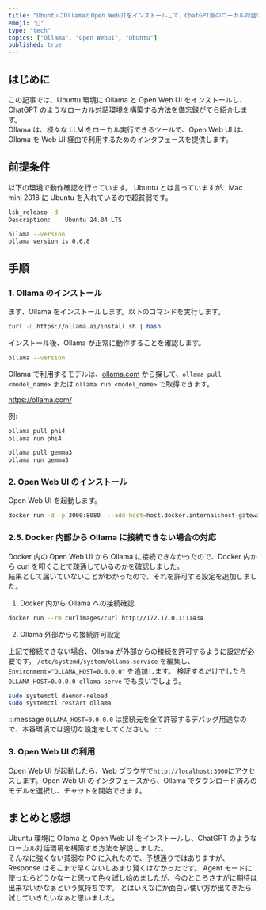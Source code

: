 ```yaml
---
title: "UbuntuにOllamaとOpen WebUIをインストールして、ChatGPT風のローカル対話環境を構築する"
emoji: "🦙"
type: "tech"
topics: ["Ollama", "Open WebUI", "Ubuntu"]
published: true
---
```


## はじめに

この記事では、Ubuntu 環境に Ollama と Open Web UI をインストールし、ChatGPT のようなローカル対話環境を構築する方法を備忘録がてら紹介します。  
Ollama は、様々な LLM をローカル実行できるツールで、Open Web UI は、Ollama を Web UI 経由で利用するためのインタフェースを提供します。

## 前提条件

以下の環境で動作確認を行っています。
Ubuntu とは言っていますが、Mac mini 2018 に Ubuntu を入れているので超貧弱です。

```bash
lsb_release -d
Description:	Ubuntu 24.04 LTS
```

```bash
ollama --version
ollama version is 0.6.8
```

## 手順

### 1. Ollama のインストール

まず、Ollama をインストールします。以下のコマンドを実行します。

```bash
curl -L https://ollama.ai/install.sh | bash
```

インストール後、Ollama が正常に動作することを確認します。

```bash
ollama --version
```

Ollama で利用するモデルは、[ollama.com](https://ollama.com/) から探して、`ollama pull <model_name>` または `ollama run <model_name>` で取得できます。

https://ollama.com/

例:

```bash
ollama pull phi4
ollama run phi4

ollama pull gemma3
ollama run gemma3
```

### 2. Open Web UI のインストール

Open Web UI を起動します。

```bash
docker run -d -p 3000:8080  --add-host=host.docker.internal:host-gateway -v open-webui:/app/backend/data ghcr.io/open-webui/open-webui:main
```

### 2.5. Docker 内部から Ollama に接続できない場合の対応

Docker 内の Open Web UI から Ollama に接続できなかったので、Docker 内から curl を叩くことで疎通しているのかを確認しました。  
結果として届いていないことがわかったので、それを許可する設定を追加しました。

1.  Docker 内から Ollama への接続確認

```bash
docker run --rm curlimages/curl http://172.17.0.1:11434
```

2.  Ollama 外部からの接続許可設定

上記で接続できない場合、Ollama が外部からの接続を許可するように設定が必要です。
`/etc/systemd/system/ollama.service` を編集し、`Environment="OLLAMA_HOST=0.0.0.0"` を追加します。
検証するだけでしたら `OLLAMA_HOST=0.0.0.0 ollama serve` でも良いでしょう。

```bash
sudo systemctl daemon-reload
sudo systemctl restart ollama
```

:::message
`OLLAMA_HOST=0.0.0.0` は接続元を全て許容するデバッグ用途なので、本番環境では適切な設定をしてください。
:::

### 3. Open Web UI の利用

Open Web UI が起動したら、Web ブラウザで`http://localhost:3000`にアクセスします。Open Web UI のインタフェースから、Ollama でダウンロード済みのモデルを選択し、チャットを開始できます。

## まとめと感想

Ubuntu 環境に Ollama と Open Web UI をインストールし、ChatGPT のようなローカル対話環境を構築する方法を解説しました。  
そんなに強くない貧弱な PC に入れたので、予想通りではありますが、Response はそこまで早くないしあまり賢くはなかったです。
Agent モードに使ったらどうかなーと思って色々試し始めましたが、今のところさすがに期待は出来ないかなぁという気持ちです。
とはいえなにか面白い使い方が出てきたら試していきたいなぁと思いました。
